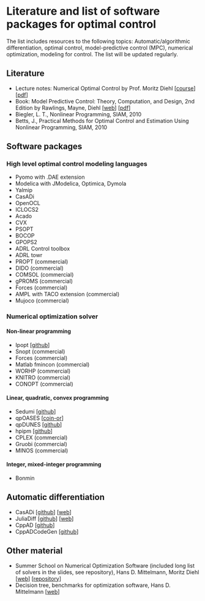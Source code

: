 # Literature and list of software packages for optimal control 

The list includes resources to the following topics: Automatic/algorithmic differentiation, optimal control, model-predictive control (MPC), numerical optimization, modeling for control.  The list will be updated regularly.

## Literature

* Lecture notes: Numerical Optimal Control by Prof. Moritz Diehl [[course](https://www.syscop.de/teaching/ss2017/numerical-optimal-control)] [[pdf](https://www.syscop.de/files/2017ss/NOC/script/book-NOCSE.pdf)]
* Book: Model Predictive Control: Theory, Computation, and Design, 2nd Edition by Rawlings, Mayne, Diehl [[web](https://sites.engineering.ucsb.edu/~jbraw/mpc/)] [[pdf](https://sites.engineering.ucsb.edu/~jbraw/mpc/MPC-book-2nd-edition-2nd-printing.pdf)]
* Biegler, L. T., Nonlinear Programming, SIAM, 2010
* Betts, J., Practical Methods for Optimal Control and Estimation Using Nonlinear Programming, SIAM, 2010

## Software packages 

### High level optimal control modeling languages

- Pyomo with .DAE extension
- Modelica with JModelica, Optimica, Dymola
- Yalmip
- CasADi
- OpenOCL
- ICLOCS2 
- Acado
- CVX
- PSOPT
- BOCOP 
- GPOPS2
- ADRL Control toolbox 
- ADRL towr
- PROPT (commercial)
- DIDO (commercial)
- COMSOL (commercial)
- gPROMS (commercial)
- Forces (commercial)
- AMPL with TACO extension (commercial)
- Mujoco (commercial)

### Numerical optimization solver 

#### Non-linear programming

- Ipopt [[github](https://github.com/coin-or/Ipopt)]
- Snopt (commercial)
- Forces (commercial)
- Matlab fmincon (commercial)
- WORHP (commercial)
- KNITRO (commercial)
- CONOPT (commercial)

#### Linear, quadratic, convex programming

- Sedumi [[github](https://github.com/sqlp/sedumi)]
- qpOASES [[coin-or](https://projects.coin-or.org/qpOASES)]
- qpDUNES [[github](https://github.com/jfrasch/qpDUNES)]
- hpipm [[github](https://github.com/giaf/hpipm)]
- CPLEX (commercial)
- Gruobi (commercial)
- MINOS (commercial)

#### Integer, mixed-integer programming

- Bonmin

## Automatic differentiation

- CasADi [[github](https://github.com/casadi/casadi)] [[web](https://web.casadi.org/)]
- JuliaDiff [[github](https://github.com/JuliaDiff/)] [[web](http://www.juliadiff.org/)]
- CppAD [[github](https://github.com/coin-or/CppAD)]
- CppADCodeGen [[github](https://github.com/joaoleal/CppADCodeGen)]


## Other material

- Summer School on Numerical Optimization Software (included long list of solvers in the slides, see repository), Hans D. Mittelmann, Moritz Diehl [[web](https://www.syscop.de/teaching/2016/summer-school-on-numerical-optimization-software)] [[repository](https://gitlab.syscop.de/teaching/NOS_public)]
- Decision tree, benchmarks for optimization software, Hans D. Mittelmann [[web](http://plato.asu.edu/)]
